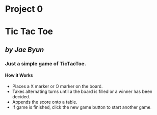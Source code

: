 # Project 0
# Tic Tac Toe
## *by Jae Byun*

### Just a simple game of TicTacToe.

#### How it Works

* Places a X marker or O marker on the board.
* Takes alternating turns until a the board is filled or a winner has been decided.
* Appends the score onto a table.
* If game is finished, click the new game button to start another game.   
